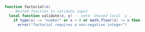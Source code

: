 ```lua spec/data/src/diagnostics.lua:11-15
function factorial(n)
  -- Nested function to validate input
  local function validate(x, y) -- note: Unused local `y`.
    if type(x) ~= "number" or x < 0 or math.floor(x) ~= x then
      error("factorial requires a non-negative integer")
```
